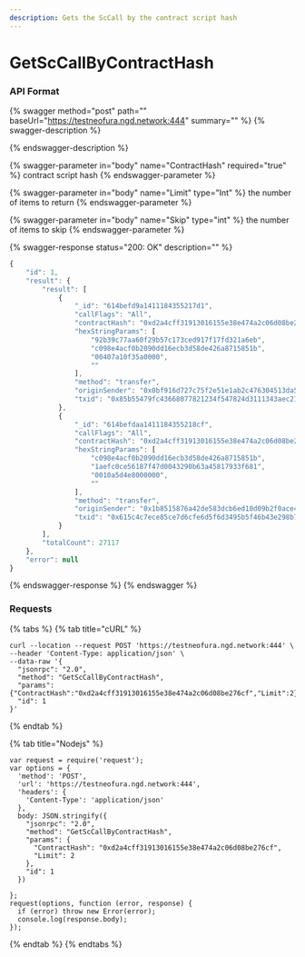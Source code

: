 ```yaml
---
description: Gets the ScCall by the contract script hash
---
```


# GetScCallByContractHash

### API Format

{% swagger method="post" path="" baseUrl="https://testneofura.ngd.network:444" summary="" %}
{% swagger-description %}

{% endswagger-description %}

{% swagger-parameter in="body" name="ContractHash" required="true" %}
contract script hash
{% endswagger-parameter %}

{% swagger-parameter in="body" name="Limit" type="Int" %}
the number of items to return 
{% endswagger-parameter %}

{% swagger-parameter in="body" name="Skip" type="int" %}
the number of items to skip
{% endswagger-parameter %}

{% swagger-response status="200: OK" description="" %}
```javascript
{
    "id": 1,
    "result": {
        "result": [
            {
                "_id": "614befd9a1411184355217d1",
                "callFlags": "All",
                "contractHash": "0xd2a4cff31913016155e38e474a2c06d08be276cf",
                "hexStringParams": [
                    "92b39c77aa60f29b57c173ced917f17fd321a6eb",
                    "c098e4acf0b2090dd16ecb3d58de426a8715851b",
                    "00407a10f35a0000",
                    ""
                ],
                "method": "transfer",
                "originSender": "0x0bf916d727c75f2e51e1ab2c476304513da59701",
                "txid": "0x85b55479fc43668077821234f547824d3111343aec21988f8c0aa1ff9b2ee287"
            },
            {
                "_id": "614befdaa1411184355218cf",
                "callFlags": "All",
                "contractHash": "0xd2a4cff31913016155e38e474a2c06d08be276cf",
                "hexStringParams": [
                    "c098e4acf0b2090dd16ecb3d58de426a8715851b",
                    "1aefc0ce56187f47d0043290b63a45817933f681",
                    "0010a5d4e8000000",
                    ""
                ],
                "method": "transfer",
                "originSender": "0x1b8515876a42de583dcb6ed10d09b2f0ace498c0",
                "txid": "0x615c4c7ece85ce7d6cfe6d5f6d3495b5f46b43e298b79166488dbe431f067ca7"
            }
        ],
        "totalCount": 27117
    },
    "error": null
}
```
{% endswagger-response %}
{% endswagger %}

### Requests

{% tabs %}
{% tab title="cURL" %}
```
curl --location --request POST 'https://testneofura.ngd.network:444' \
--header 'Content-Type: application/json' \
--data-raw '{  
  "jsonrpc": "2.0",
  "method": "GetScCallByContractHash",
  "params": {"ContractHash":"0xd2a4cff31913016155e38e474a2c06d08be276cf","Limit":2},
  "id": 1
}'
```
{% endtab %}

{% tab title="Nodejs" %}
```
var request = require('request');
var options = {
  'method': 'POST',
  'url': 'https://testneofura.ngd.network:444',
  'headers': {
    'Content-Type': 'application/json'
  },
  body: JSON.stringify({
    "jsonrpc": "2.0",
    "method": "GetScCallByContractHash",
    "params": {
      "ContractHash": "0xd2a4cff31913016155e38e474a2c06d08be276cf",
      "Limit": 2
    },
    "id": 1
  })

};
request(options, function (error, response) {
  if (error) throw new Error(error);
  console.log(response.body);
});

```
{% endtab %}
{% endtabs %}
